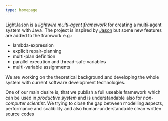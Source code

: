 ```yaml
---
type: homepage
---
```

LightJason is a _lightwire multi-agent framework_ for creating a multi-agent system with Java. The project is inspired by [Jason](http://jason.sourceforge.net) but some new features are added to the framwork e.g.:

* lambda-expression
* explicit repair-planning
* multi-plan definition
* parallel execution and thread-safe variables
* multi-variable assignments

We are working on the theoretical background and developing the whole system with current software development technologies. 

One of our main desire is, that we publish a full useable framework which can be used in _productive system_ and is understandable also for _non-computer scientist_. We trying to close the gap between modelling aspects, performance and scalibility and also human-understandable clean written source codes


